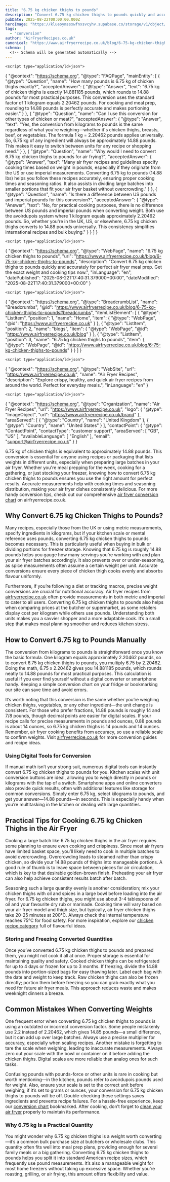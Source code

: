 ```yaml
---
title: "6.75 kg chicken thighs to pounds"
description: "Convert 6.75 kg chicken thighs to pounds quickly and accurately for perfect air fryer meal prep. Get the exact weight and cooking tips now."
pubDate: 2025-08-22T00:00:00.000Z
heroImage: "https://klueoymssxwfnxsvcyhv.supabase.co/storage/v1/object/public/Shmucket/6-75-kg-chicken-thighs-to-pounds.webp"
tags:
  - "conversion"
author: "AirFryerRecipes.co.uk"
canonical: "https://www.airfryerrecipe.co.uk/blog/6-75-kg-chicken-thighs-to-pounds"
schema: |
  <!-- Schema will be generated automatically -->
---
```

<script type="application/ld+json">
{
    "@context": "https://schema.org",
    "@type": "BlogPosting",
    "url": "https://www.airfryerrecipe.co.uk/blog/6-75-kg-chicken-thighs-to-pounds",
    "mainEntityOfPage": {
        "@type": "WebPage",
        "@id": "https://www.airfryerrecipe.co.uk/blog/6-75-kg-chicken-thighs-to-pounds"
    },
    "headline": "Easy 6.75 kg Chicken Thighs to Pounds Conversion Guide",
    "description": "Convert 6.75 kg chicken thighs to pounds quickly and accurately for perfect air fryer meal prep. Get the exact weight and cooking tips now.",
    "author": {
        "@type": "Person",
        "name": "AirFryerRecipes.co.uk",
        "url": "https://www.airfryerrecipe.co.uk/about",
        "image": {
            "@type": "ImageObject",
            "url": "https://klueoymssxwfnxsvcyhv.supabase.co/storage/v1/object/public/Shmucket/Me.jpg"
        }
    },
    "publisher": {
        "@type": "Organization",
        "name": "Air Fryer Recipe",
        "logo": {
            "@type": "ImageObject",
            "url": "https://cdn.prod.website-files.com/68224a465dfe9a7ab4f57570/6844191451a8b2f1e37e63cc_Untitled%20design%20-%202025-06-05T205644.948%20(1).png"
        }
    },
    "datePublished": "2025-08-22T17:40:31.379Z",
    "dateModified": "2025-08-22T17:40:31.379Z",
    "image": {
        "@type": "ImageObject",
        "url": "https://klueoymssxwfnxsvcyhv.supabase.co/storage/v1/object/public/Shmucket/6-75-kg-chicken-thighs-to-pounds.webp"
    },
    "about": {
        "@type": "Thing",
        "name": "Conversion"
    },
    "articleSection": "Conversion",
    "inLanguage": "en-GB"
}
</script>

    <script type="application/ld+json">
{
    "@context": "https://schema.org",
    "@type": "FAQPage",
    "mainEntity": [
        {
            "@type": "Question",
            "name": "How many pounds is 6.75 kg of chicken thighs exactly?",
            "acceptedAnswer": {
                "@type": "Answer",
                "text": "6.75 kg of chicken thighs is exactly 14.881185 pounds, which rounds to 14.88 pounds for most practical purposes. This conversion uses the standard factor of 1 kilogram equals 2.20462 pounds. For cooking and meal prep, rounding to 14.88 pounds is perfectly accurate and makes portioning easier."
            }
        },
        {
            "@type": "Question",
            "name": "Can I use this conversion for other types of chicken or meat?",
            "acceptedAnswer": {
                "@type": "Answer",
                "text": "Yes, the conversion from kilograms to pounds is the same regardless of what you're weighing—whether it's chicken thighs, breasts, beef, or vegetables. The formula 1 kg = 2.20462 pounds applies universally. So, 6.75 kg of any ingredient will always be approximately 14.88 pounds. This makes it easy to switch between units for any recipe or shopping need."
            }
        },
        {
            "@type": "Question",
            "name": "Why would I need to convert 6.75 kg chicken thighs to pounds for air frying?",
            "acceptedAnswer": {
                "@type": "Answer",
                "text": "Many air fryer recipes and guidelines specify cooking times based on weight in pounds, especially if they originate from the US or use imperial measurements. Converting 6.75 kg to pounds (14.88 lbs) helps you follow these recipes accurately, ensuring proper cooking times and seasoning ratios. It also assists in dividing large batches into smaller portions that fit your air fryer basket without overcrowding."
            }
        },
        {
            "@type": "Question",
            "name": "Is there a difference between US pounds and imperial pounds for this conversion?",
            "acceptedAnswer": {
                "@type": "Answer",
                "text": "No, for practical cooking purposes, there is no difference between US pounds and imperial pounds when converting weight. Both use the avoirdupois system where 1 kilogram equals approximately 2.20462 pounds. So, whether you're in the UK, US, or elsewhere, 6.75 kg chicken thighs converts to 14.88 pounds universally. This consistency simplifies international recipes and bulk buying."
            }
        }
    ]
}
</script>

    <script type="application/ld+json">
{
    "@context": "https://schema.org",
    "@type": "WebPage",
    "name": "6.75 kg chicken thighs to pounds",
    "url": "https://www.airfryerrecipe.co.uk/blog/6-75-kg-chicken-thighs-to-pounds",
    "description": "Convert 6.75 kg chicken thighs to pounds quickly and accurately for perfect air fryer meal prep. Get the exact weight and cooking tips now.",
    "inLanguage": "en",
    "datePublished": "2025-08-22T17:40:31.379000+00:00",
    "dateModified": "2025-08-22T17:40:31.379000+00:00"
}
</script>

    <script type="application/ld+json">
{
    "@context": "https://schema.org",
    "@type": "BreadcrumbList",
    "name": "Breadcrumbs",
    "@id": "https://www.airfryerrecipe.co.uk/blog/6-75-kg-chicken-thighs-to-pounds#breadcrumbs",
    "itemListElement": [
        {
            "@type": "ListItem",
            "position": 1,
            "name": "Home",
            "item": {
                "@type": "WebPage",
                "@id": "https://www.airfryerrecipe.co.uk"
            }
        },
        {
            "@type": "ListItem",
            "position": 2,
            "name": "blogs",
            "item": {
                "@type": "WebPage",
                "@id": "https://www.airfryerrecipe.co.uk/blog"
            }
        },
        {
            "@type": "ListItem",
            "position": 3,
            "name": "6.75 kg chicken thighs to pounds",
            "item": {
                "@type": "WebPage",
                "@id": "https://www.airfryerrecipe.co.uk/blog/6-75-kg-chicken-thighs-to-pounds"
            }
        }
    ]
}
</script>

    <script type="application/ld+json">
{
    "@context": "https://schema.org",
    "@type": "WebSite",
    "url": "https://www.airfryerrecipe.co.uk",
    "name": "Air Fryer Recipes",
    "description": "Explore crispy, healthy, and quick air fryer recipes from around the world. Perfect for everyday meals.",
    "inLanguage": "en"
}
</script>

    <script type="application/ld+json">
{
    "@context": "https://schema.org",
    "@type": "Organization",
    "name": "Air Fryer Recipes",
    "url": "https://www.airfryerrecipe.co.uk",
    "logo": {
        "@type": "ImageObject",
        "url": "https://www.airfryerrecipe.co.uk/brand"
    },
    "areaServed": [
        {
            "@type": "Country",
            "name": "United Kingdom"
        },
        {
            "@type": "Country",
            "name": "United States"
        }
    ],
    "contactPoint": {
        "@type": "ContactPoint",
        "contactType": "customer support",
        "areaServed": [
            "GB",
            "US"
        ],
        "availableLanguage": [
            "English"
        ],
        "email": "support@airfryerrecipe.co.uk"
    }
}
</script>

<p>6.75 kg of chicken thighs is equivalent to approximately 14.88 pounds. This conversion is essential for anyone using recipes or packaging that lists weights in different units, especially when preparing large batches in your air fryer. Whether you're meal prepping for the week, cooking for a gathering, or just stocking your freezer, knowing how to convert 6.75 kg chicken thighs to pounds ensures you use the right amount for perfect results. Accurate measurements help with cooking times and seasoning distribution, making your air fryer dishes consistently delicious. For more handy conversion tips, check out our comprehensive <a href="https://www.airfryerrecipe.co.uk/air-fryer-conversion-chart">air fryer conversion chart</a> on airfryerrecipe.co.uk.</p>

<h2>Why Convert 6.75 kg Chicken Thighs to Pounds?</h2>
<p>Many recipes, especially those from the UK or using metric measurements, specify ingredients in kilograms, but if your kitchen scale or mental reference uses pounds, converting 6.75 kg chicken thighs to pounds becomes necessary. This is particularly useful when buying in bulk or dividing portions for freezer storage. Knowing that 6.75 kg is roughly 14.88 pounds helps you gauge how many servings you’re working with and plan your air fryer batches accordingly. It also prevents over or under-seasoning, as spice measurements often assume a certain weight per unit. Accurate conversions ensure every piece of chicken thigh cooks evenly and absorbs flavour uniformly.</p>
<p>Furthermore, if you’re following a diet or tracking macros, precise weight conversions are crucial for nutritional accuracy. Air fryer recipes from <a href="https://www.airfryerrecipe.co.uk">airfryerrecipe.co.uk</a> often provide measurements in both metric and imperial to cater to all users. Converting 6.75 kg chicken thighs to pounds also helps when comparing prices at the butcher or supermarket, as some retailers display cost per kilogram while others use pounds. Understanding both units makes you a savvier shopper and a more adaptable cook. It’s a small step that makes meal planning smoother and reduces kitchen stress.</p>

<h2>How to Convert 6.75 kg to Pounds Manually</h2>
<p>The conversion from kilograms to pounds is straightforward once you know the basic formula. One kilogram equals approximately 2.20462 pounds, so to convert 6.75 kg chicken thighs to pounds, you multiply 6.75 by 2.20462. Doing the math, 6.75 x 2.20462 gives you 14.881185 pounds, which rounds neatly to 14.88 pounds for most practical purposes. This calculation is useful if you ever find yourself without a digital converter or smartphone handy. Keeping a simple conversion chart on your fridge or bookmarking our site can save time and avoid errors.</p>
<p>It’s worth noting that this conversion is the same whether you’re weighing chicken thighs, vegetables, or any other ingredient—the unit change is consistent. For those who prefer fractions, 14.88 pounds is roughly 14 and 7/8 pounds, though decimal points are easier for digital scales. If your recipe calls for precise measurements in pounds and ounces, 0.88 pounds is about 14 ounces, so 6.75 kg chicken thighs is 14 pounds and 14 ounces. Remember, air fryer cooking benefits from accuracy, so use a reliable scale to confirm weights. Visit <a href="https://www.airfryerrecipe.co.uk">airfryerrecipe.co.uk</a> for more conversion guides and recipe ideas.</p>

<h3>Using Digital Tools for Conversion</h3>
<p>If manual math isn’t your strong suit, numerous digital tools can instantly convert 6.75 kg chicken thighs to pounds for you. Kitchen scales with unit conversion buttons are ideal, allowing you to weigh directly in pounds or kilograms with the tap of a switch. Smartphone apps and online converters also provide quick results, often with additional features like storage for common conversions. Simply enter 6.75 kg, select kilograms to pounds, and get your answer—14.88 pounds—in seconds. This is especially handy when you’re multitasking in the kitchen or dealing with large quantities.</p>

<h2>Practical Tips for Cooking 6.75 kg Chicken Thighs in the Air Fryer</h2>
<p>Cooking a large batch like 6.75 kg chicken thighs in the air fryer requires some planning to ensure even cooking and crispiness. Since most air fryers have limited basket space, you’ll likely need to cook in multiple batches to avoid overcrowding. Overcrowding leads to steamed rather than crispy chicken, so divide your 14.88 pounds of thighs into manageable portions. A good rule of thumb is to leave space between pieces for air circulation, which is key to that desirable golden-brown finish. Preheating your air fryer can also help achieve consistent results batch after batch.</p>
<p>Seasoning such a large quantity evenly is another consideration; mix your chicken thighs with oil and spices in a large bowl before loading into the air fryer. For 6.75 kg chicken thighs, you might use about 3-4 tablespoons of oil and your favourite dry rub or marinade. Cooking time will vary based on your air fryer model and thigh size, but typically, air fryer chicken thighs take 20-25 minutes at 200°C. Always check the internal temperature reaches 75°C for food safety. For more inspiration, explore our <a href="https://www.airfryerrecipe.co.uk/recipe-category/chicken">chicken recipe category</a> full of flavourful ideas.</p>

<h3>Storing and Freezing Converted Quantities</h3>
<p>Once you’ve converted 6.75 kg chicken thighs to pounds and prepared them, you might not cook it all at once. Proper storage is essential for maintaining quality and safety. Cooked chicken thighs can be refrigerated for up to 4 days or frozen for up to 3 months. If freezing, divide the 14.88 pounds into portion-sized bags for easy thawing later. Label each bag with the date and weight to keep track. Raw chicken thighs can also be frozen directly; portion them before freezing so you can grab exactly what you need for future air fryer meals. This approach reduces waste and makes weeknight dinners a breeze.</p>

<h2>Common Mistakes When Converting Weights</h2>
<p>One frequent error when converting 6.75 kg chicken thighs to pounds is using an outdated or incorrect conversion factor. Some people mistakenly use 2.2 instead of 2.20462, which gives 14.85 pounds—a small difference, but it can add up over large batches. Always use a precise multiplier for accuracy, especially when scaling recipes. Another mistake is forgetting to tare the scale when weighing, leading to inaccurate measurements. Always zero out your scale with the bowl or container on it before adding the chicken thighs. Digital scales are more reliable than analog ones for such tasks.</p>
<p>Confusing pounds with pounds-force or other units is rare in cooking but worth mentioning—in the kitchen, pounds refer to avoirdupois pounds used for weight. Also, ensure your scale is set to the correct unit before weighing; if it’s set to grams or ounces, your conversion for 6.75 kg chicken thighs to pounds will be off. Double-checking these settings saves ingredients and prevents recipe failures. For a hassle-free experience, keep our <a href="https://www.airfryerrecipe.co.uk/air-fryer-conversion-chart">conversion chart</a> bookmarked. After cooking, don’t forget to <a href="https://www.airfryerrecipe.co.uk/air-fryer-cleaner">clean your air fryer</a> properly to maintain its performance.</p>

<h3>Why 6.75 kg Is a Practical Quantity</h3>
<p>You might wonder why 6.75 kg chicken thighs is a weight worth converting—it’s a common bulk purchase size at butchers or wholesale clubs. This quantity often fits well into meal prep plans, providing enough for several family meals or a big gathering. Converting 6.75 kg chicken thighs to pounds helps you split it into standard American recipe sizes, which frequently use pound measurements. It’s also a manageable weight for most home freezers without taking up excessive space. Whether you’re roasting, grilling, or air frying, this amount offers flexibility and value.</p>
